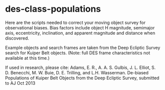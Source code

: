 des-class-populations
=====================
Here are the scripts needed to correct your moving object survey for observational biases. Bias factors include object H magnitude, semimajor axis, eccentricity, inclination, and apparent magnitude and distance when discovered.

Example objects and search frames are taken from the Deep Ecliptic Survey search for Kuiper Belt objects. (Note: full DES frame characteristics not available at this time.)

If used in research, please cite: 
   Adams, E. R., A. A. S. Gulbis, J. L. Elliot, S. D. Benecchi, M. W. Buie, D. E. Trilling, and L.H. Wasserman.
   De-biased Populations of Kuiper Belt Objects from the Deep Ecliptic Survey, submitted to AJ Oct 2013
